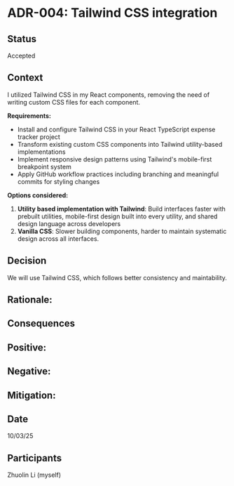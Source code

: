 # ADR-004: Tailwind CSS integration

## Status
Accepted

## Context
I utilized Tailwind CSS in my React components, removing the need of writing custom CSS files for each component. 

**Requirements:**
- Install and configure Tailwind CSS in your React TypeScript expense tracker project
- Transform existing custom CSS components into Tailwind utility-based implementations
- Implement responsive design patterns using Tailwind's mobile-first breakpoint system
- Apply GitHub workflow practices including branching and meaningful commits for styling changes

**Options considered:**
1. **Utility based implementation with Tailwind**: Build interfaces faster with prebuilt utilities, mobile-first design built into every utility, and shared design language across developers
2. **Vanilla CSS**: Slower building components, harder to maintain systematic design across all interfaces.

## Decision
We will use Tailwind CSS, which follows better consistency and maintability.

**Rationale:**
- 

## Consequences

**Positive:**
- 

**Negative:**
- 

**Mitigation:**
- 

## Date
10/03/25

## Participants
Zhuolin Li (myself)
